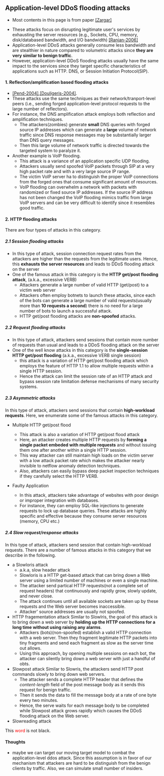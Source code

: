 Application-level DDoS flooding attacks
---
* Most contents in this page is from paper [[Zargar]]()


- These attacks focus on disrupting legitimate user's services by exhausting the server resources (e.g., Sockets, CPU, memory, disk/databased bandwidth, and I/O bandwidth) [[Ranjan-2006]](http://ieeexplore.ieee.org/xpls/abs_all.jsp?arnumber=4146780&tag=1)
- Application-level DDoS attacks generally consume less bandwidth and are stealthier in nature compared to volumetric attacks since **they are very similar to benign traffic**. 
- However, application-level DDoS flooding attacks usually have the same impact to the services since they target specific characteristics of applications such as HTTP. DNS, or Session Initiation Protocol(SIP).

#### 1. Reflection/amplification based flooding attacks
- [[Pend-2004]](http://dl.acm.org/citation.cfm?id=1216373),[[Douligeris-2004]](http://www.sciencedirect.com/science/article/pii/S1389128603004250).
- These attacks use the same techniques as their network/tranport-level peers (i.e., sending forged application-level protocol requests to the large number of reflectors). 
- For instance, the DNS amplification attack employs both reflection and amplification techniques. 
    - The attackers(zombies) generate **small** DNS queries with forged source IP addresses which can generate a **large** volume of network traffic since DNS response messages may be substantially larger than DNS query messages. 
    - Then this large volume of network traffic is directed towards the targeted system to paralyze it.
- Another example is VoIP flooding.
    - This attack is a variance of an application specific UDP flooding. 
    - Attackers usually send spoofed VoIP packets through SIP at a very high packet rate and with a very large source IP range. 
    - The victim VoIP server ha to distinguish the proper VoIP connections from the forged ones that consume significant amount of resources.
    - VoIP flooding can overwhelm a network with packets with randomized or fixed source IP addresses. If the source IP address has not been changed the VoIP flooding mimics traffic from large VoIP servers and can  be very difficult to identify since it resembles good traffic.

#### 2. HTTP flooding attacks
There are four types of attacks in this category.

##### 2.1 Session flooding attacks
- In this type of attack, session connection request rates from the attackers are higher than the requests from the legitimate users. Hence, this **exhausts the server resources** and leads to DDoS flooding attack on the server
- One of the famous attack in this category is the **HTTP get/post flooding attack**, (a.k.a., excessive VERB)  
    - Attackers generate a large number of valid HTTP (get/post) to a victim web server
    - Attackers often employ botnets to launch these attacks, since each of the bots can generate a large number of valid requests(usually more than **10 requests a second**) there is no need for a large number of bots to launch a successful attack. 
    - HTTP get/post flooding attacks are **non-spoofed** attacks.
    
##### 2.2 Request flooding attacks
- In this type of attack, attackers send sessions that contain more number of requests than usual and leads to a DDoS flooding attack on the server
- One of the well know attacks in this category is the **single-session HTTP get/post flooding** (a.k.a., excessive VERB single session)
    - this attack is a variation of HTTP get/post flooding attack which employs the feature of HTTP 1.1 to allow multiple requests within a single HTTP session.
    - Hence the attack can limit the session rate of an HTTP attack and bypass session rate limitation defense mechanisms of many security systems.
    
##### 2.3 Asymmetric attacks
In this type of attack, attackers send sessions that contain **high-workload requests**. Here, we enumerate some of the famous attacks in this category.
- Multiple HTTP get/post flood
    - This attack is also a variation of HTTP get/post flood attack
    - Here, an attacker creates multiple HTTP requests by **forming a single packet embeded with multiple requests** and without issuing them one after another within a single HTTP session.
    - This way attacker can still maintain high loads on the victim server with a low attack packet rate which makes the attacker nearly invisible to netflow anomaly detection techniques. 
    - Also, attackers can easily bypass deep packet inspection techniques if they carefully select the HTTP VERB.
    
- Faulty Application
    - In this attack, attackers take advantage of websites with poor design or improper integration with databases.
    - For instance, they can employ SQL-like injections to generate requests to lock up database queries. These attacks are highly specific and effective because they consume server resources (memory, CPU etc.)
    
##### 2.4 Slow request/response attacks
In this type of attack, attackers send session that contain high-workload requests. There are a number of famous attacks in this category that we describe in the following.
- a Slowloris attack
    - a.k.a, slow header attack
    - Slowloris is a HTTP get-based attack that can bring down a Web server using a limited number of machines or even a single machine.
    - The attacker send partical HTTP requests(not a complete set of request headers) that continuously and rapidly grow, slowly update, and never close.
    - The attack continues until all available sockets are taken up by these requests and the Web server becomes inaccessible.
    - Attacker' source addresses are usually not spoofed.
- HTTP fragementation attack
Similar to Slowlris, the goal of this attack is to bring down a web server by **holding up the HTTP connections for a long time without using raising any alarms**.
    - Attackers (bots)(non-spoofed) establish a valid HTTP connection with a web server. Then they fragment legitimate HTTP packets into tiny fragments and send each fragment as slow as the server time out allows.
    - Using this approach, by opening multiple sessions on each bot, the attacker can silently bring down a web server with just a handful of obts.
- Slowpost attack
Similar to Slowris, the attackers send HTTP post commands slowly to bring down web servers.
    - The attacker sends a complete HTTP header that defines the *content-length* field of the post message body as it sends this request for benign traffic.
    - Then it sends the data to fill the message body at a rate of one byte every two minutes.
    - Hence, the serve waits for each message body to be completed while Slowpost attack grows rapidly which causes the DDoS flooding attack on the Web server.
- Slowreading attack
    


This <span style="color:red">word</span> is not black.








#### Thoughts
- maybe we can target our moving target model to combat the application-level ddos attack. Since this assumption is in favor of our mechanism that attackers are hard to be distinguish from the benign clients by traffic. Also, we can simulate small number of insiders. 
